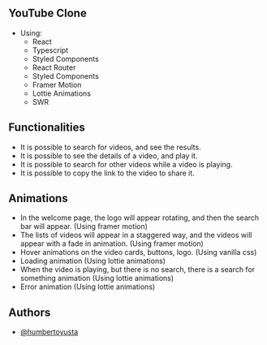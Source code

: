 ## YouTube Clone

- Using:
  - React
  - Typescript
  - Styled Components
  - React Router
  - Styled Components
  - Framer Motion
  - Lottie Animations
  - SWR

## Functionalities

- It is possible to search for videos, and see the results.
- It is possible to see the details of a video, and play it.
- It is possible to search for other videos while a video is playing.
- It is possible to copy the link to the video to share it.

## Animations

- In the welcome page, the logo will appear rotating, and then the search bar will appear. (Using framer motion)
- The lists of videos will appear in a staggered way, and the videos will appear with a fade in animation. (Using framer motion)
- Hover animations on the video cards, buttons, logo. (Using vanilla css)
- Loading animation (Using lottie animations)
- When the video is playing, but there is no search, there is a search for something animation (Using lottie animations)
- Error animation (Using lottie animations)

## Authors

- [@humbertoyusta](https://www.github.com/humbertoyusta)
